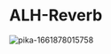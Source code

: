 # ALH-Reverb
![pika-1661878015758](https://user-images.githubusercontent.com/48418857/187493903-80713e06-780c-4686-90cc-d3d9e7200eed.png)


